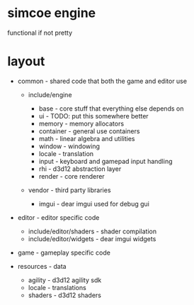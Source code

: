 # simcoe engine
functional if not pretty

# layout
* common - shared code that both the game and editor use
    * include/engine
        * base - core stuff that everything else depends on
        * ui - TODO: put this somewhere better
        * memory - memory allocators
        * container - general use containers
        * math - linear algebra and utilities
        * window - windowing
        * locale - translation
        * input - keyboard and gamepad input handling
        * rhi - d3d12 abstraction layer
        * render - core renderer

    * vendor - third party libraries
        * imgui - dear imgui used for debug gui

* editor - editor specific code
    * include/editor/shaders - shader compilation
    * include/editor/widgets - dear imgui widgets

* game - gameplay specific code

* resources - data
    * agility - d3d12 agility sdk
    * locale - translations
    * shaders - d3d12 shaders
